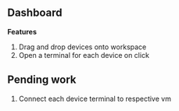 ## Dashboard 

**Features**

1. Drag and drop devices onto workspace
2. Open a terminal for each device on click 



## Pending work

1. Connect each device terminal to respective vm 
